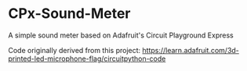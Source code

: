 # CPx-Sound-Meter
A simple sound meter based on Adafruit's Circuit Playground Express

Code originally derived from this project: https://learn.adafruit.com/3d-printed-led-microphone-flag/circuitpython-code

